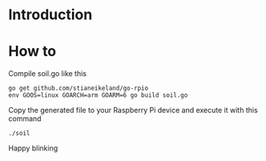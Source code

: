 # Introduction


# How to
Compile soil.go like this
```
go get github.com/stianeikeland/go-rpio
env GOOS=linux GOARCH=arm GOARM=6 go build soil.go
```
Copy the generated file to your Raspberry Pi device and execute it with this command

```
./soil
```

Happy blinking 